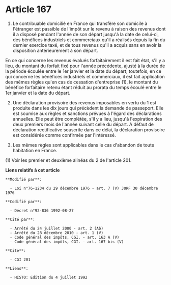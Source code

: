 # Article 167

1. Le contribuable domicilié en France qui transfère son domicile à l'étranger est passible de l'impôt sur le revenu à raison
des revenus dont il a disposé pendant l'année de son départ jusqu'à la date de celui-ci, des bénéfices industriels et
commerciaux qu'il a réalisés depuis la fin du dernier exercice taxé, et de tous revenus qu'il a acquis sans en avoir la
disposition antérieurement à son départ.

En ce qui concerne les revenus évalués forfaitairement il est fait état, s'il y a lieu, du montant du forfait fixé pour
l'année précédente, ajusté à la durée de la période écoulée entre le 1er janvier et la date du départ; toutefois, en ce qui
concerne les bénéfices industriels et commerciaux, il est fait application des mêmes règles qu'en cas de cessation
d'entreprise (1), le montant du bénéfice forfaitaire retenu étant réduit au prorata du temps écoulé entre le 1er janvier et
la date du départ.

2. Une déclaration provisoire des revenus imposables en vertu du 1 est produite dans les dix jours qui précèdent la demande
de passeport. Elle est soumise aux règles et sanctions prévues à l'égard des déclarations annuelles. Elle peut être
complétée, s'il y a lieu, jusqu'à l'expiration des deux premiers mois de l'année suivant celle du départ. A défaut de
déclaration rectificative souscrite dans ce délai, la déclaration provisoire est considérée comme confirmée par l'intéressé.

3. Les mêmes règles sont applicables dans le cas d'abandon de toute habitation en France.

(1) Voir les premier et deuxième alinéas du 2 de l'article 201.

**Liens relatifs à cet article**

	**Modifié par**:

	  - Loi n°76-1234 du 29 décembre 1976 - art. 7 (V) JORF 30 décembre 1976

	**Codifié par**:

	  - Décret n°92-836 1992-08-27

	**Cité par**:

	  - Arrêté du 24 juillet 2000 - art. 2 (Ab)
	  - Arrêté du 28 décembre 2010 - art. 1 (V)
	  - Code général des impôts, CGI. - art. 163 A (V)
	  - Code général des impôts, CGI. - art. 167 bis (V)

	**Cite**:

	  - CGI 201

	**Liens**:

	  - HISTO: Edition du 4 juillet 1992
